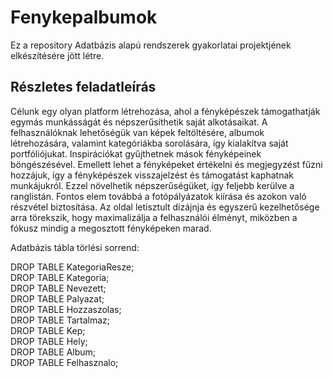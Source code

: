 # Fenykepalbumok
Ez a repository Adatbázis alapú rendszerek gyakorlatai projektjének elkészítésére jött létre.

## Részletes feladatleírás
Célunk egy olyan platform létrehozása, ahol a fényképészek támogathatják egymás munkásságát és népszerűsíthetik saját alkotásaikat. A felhasználóknak lehetőségük van képek feltöltésére, albumok létrehozására, valamint kategóriákba sorolására, így kialakítva saját portfóliójukat. Inspirációkat gyűjthetnek mások fényképeinek böngészésével. Emellett lehet a fényképeket értékelni és megjegyzést fűzni hozzájuk, így a fényképészek visszajelzést és támogatást kaphatnak munkájukról. Ezzel növelhetik népszerűségüket, így feljebb kerülve a ranglistán. Fontos elem továbbá a fotópályázatok kiírása és azokon való részvétel biztosítása. Az oldal letisztult dizájnja és egyszerű kezelhetősége arra törekszik, hogy maximalizálja a felhasználói élményt, miközben a fókusz mindig a megosztott fényképeken marad.

Adatbázis tábla törlési sorrend:

DROP TABLE KategoriaResze; <br>
DROP TABLE Kategoria; <br>
DROP TABLE Nevezett; <br>
DROP TABLE Palyazat; <br>
DROP TABLE Hozzaszolas; <br>
DROP TABLE Tartalmaz; <br>
DROP TABLE Kep; <br>
DROP TABLE Hely; <br>
DROP TABLE Album; <br>
DROP TABLE Felhasznalo; <br>
